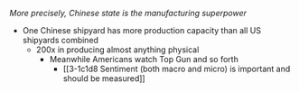 *More precisely, Chinese state is the manufacturing superpower*

- One Chinese shipyard has more production capacity than all US shipyards combined
	- 200x in producing almost anything physical
		- Meanwhile Americans watch Top Gun and so forth
			- [[3-1c1d8 Sentiment (both macro and micro) is important and should be measured]]		